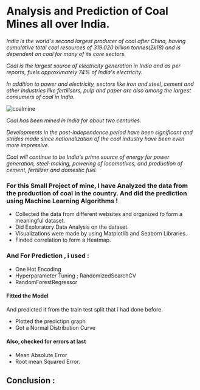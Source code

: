 # Analysis and Prediction of Coal Mines all over India.

_India is the world's second largest producer of coal after China, having cumulative total coal resources of 319.020 billion tonnes(2k18) and is dependent on coal for many of its core sectors._

_Coal is the largest source of electricity generation in India and as per reports, fuels approximately 74% of India's electricity._

_In addition to power and electricity, sectors like iron and steel, cement and other industries like fertilisers, pulp and paper are also among the largest consumers of coal in India._

![coalmine](https://user-images.githubusercontent.com/73397927/122717974-f5230e80-d289-11eb-8b37-61e5d83fac2a.jpg)

_Coal has been mined in India for about two centuries._

_Developments in the post-independence period have been significant and strides made since nationalization of the coal industry have been even more impressive._

_Coal will continue to be India's prime source of energy for power generation, steel-making, powering of locomotives, and production of cement, fertilizer and domestic fuel._



### For this Small Project of mine, I have Analyzed the data from the production of coal in the country. And did the prediction using Machine Learning Algorithms !

- Collected the data from different websites and organized to form a meaningful dataset.
- Did Exploratory Data Analysis on the dataset.
- Visualizations were made by using Matplotlib and Seaborn Libraries.
- Finded correlation to form a Heatmap.

### And For Prediction , i used :
- One Hot Encoding
- Hyperparameter Tuning ; RandomizedSearchCV
- RandomForestRegressor

#### Fitted the Model
And predicted it from the train test split that i had done before.

- Plotted the predictipn graph
- Got a Normal Distribution Curve

#### Also, checked for errors at last
- Mean Absolute Error
- Root mean Squared Error.

## Conclusion :
